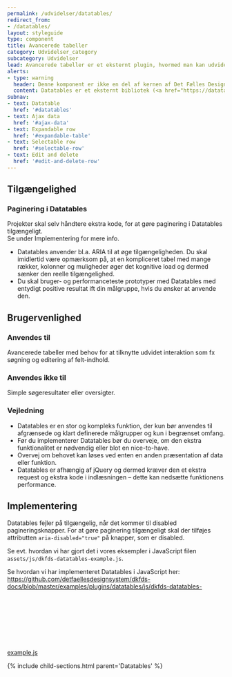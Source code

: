 ```yaml
---
permalink: /udvidelser/datatables/
redirect_from:
- /datatables/
layout: styleguide
type: component
title: Avancerede tabeller
category: Udvidelser_category
subcategory: Udvidelser
lead: Avancerede tabeller er et eksternt plugin, hvormed man kan udvide sin tabel med sortering, filtrering etc.
alerts:
- type: warning
  header: Denne komponent er ikke en del af kernen af Det Fælles Designsystem
  content: Datatables er et eksternt bibliotek (<a href="https://datatables.net/" class="icon-link">datatables.net<svg class="icon-svg" focusable="false" aria-hidden="true" tabindex="-1"><use xlink:href="#open-in-new"></use></svg></a>), som ikke er inkluderet i Det Fælles Designsystem.<br>I <a href="https://github.com/detfaellesdesignsystem/dkfds-plugins" class="icon-link">DKFDS-plugins<svg class="icon-svg" focusable="false" aria-hidden="true" tabindex="-1"><use xlink:href="#open-in-new"></use></svg></a> projektet kan man finde et tema til Datatables (dkfds-datatables-theme.css). <br>JavaScript i DKFDS-plugins projektet kan bruges som inspiration til, hvordan datatables kan inkluderes og bruges i et projekt.
subnav:
- text: Datatable
  href: '#datatables'
- text: Ajax data
  href: '#ajax-data'
- text: Expandable row
  href: '#expandable-table'
- text: Selectable row
  href: '#selectable-row'
- text: Edit and delete
  href: '#edit-and-delete-row'
---
```


<h2 class="h4">Tilgængelighed</h2>
<div class="alert alert-warning alert--show-icon" role="alert">
  <div class="alert-body">
      <h3 class="alert-heading">Paginering i Datatables</h3>
      <p class="alert-text">
        Projekter skal selv håndtere ekstra kode, for at gøre paginering i Datatables tilgængeligt.<br> Se under Implementering for mere info.
      </p>
  </div>
</div>
<ul>
    <li>Datatables anvender bl.a. ARIA til at øge tilgængeligheden. Du skal imidlertid være opmærksom på, at en kompliceret tabel med mange rækker, kolonner og muligheder øger det kognitive load og dermed sænker den reelle tilgængelighed.</li>
    <li>Du skal bruger- og performanceteste prototyper med Datatables med entydigt positive resultat ift din målgruppe, hvis du ønsker at anvende den.</li>
</ul>

<h2 class="h4">Brugervenlighed</h2>
<h3 class="h5">Anvendes til</h3>
<p>Avancerede tabeller med behov for at tilknytte udvidet interaktion som fx søgning og editering af felt-indhold.</p>
<h3 class="h5">Anvendes ikke til</h3>
<p>Simple søgeresultater eller oversigter.</p>
<h3 class="h5">Vejledning</h3>                
<ul>
    <li>Datatables er en stor og kompleks funktion, der kun bør anvendes til afgrænsede og klart definerede målgrupper og kun i begrænset omfang. </li>
    <li>Før du implementerer Datatables bør du overveje, om den ekstra funktionalitet er nødvendig eller blot en nice-to-have. </li>
    <li>Overvej om behovet kan løses ved enten en anden præsentation af data eller funktion.</li>
    <li>Datatables er afhængig af jQuery og dermed kræver den et ekstra request og ekstra kode i indlæsningen – dette kan nedsætte funktionens performance.</li>
</ul>

<h2 class="h4">Implementering</h2>
<p>Datatables fejler på tilgængelig, når det kommer til disabled pagineringsknapper. For at gøre paginering tilgængeligt skal der tilføjes attributten <code>aria-disabled="true"</code> på knapper, som er disabled.</p>
<p>Se evt. hvordan vi har gjort det i vores eksempler i JavaScript filen <code>assets/js/dkfds-datatables-example.js</code>.</p>
<p>Se hvordan vi har implementeret Datatables i JavaScript her: <a href="https://github.com/detfaellesdesignsystem/dkfds-docs/blob/master/examples/plugins/datatables/js/dkfds-datatables-example.js" class="icon-link">https://github.com/detfaellesdesignsystem/dkfds-docs/blob/master/examples/plugins/datatables/js/dkfds-datatables-example.js<svg class="icon-svg" focusable="false" aria-hidden="true" tabindex="-1"><use xlink:href="#open-in-new"></use></svg></a></p>
{% include child-sections.html parent='Datatables' %}
